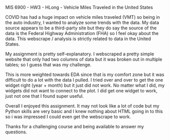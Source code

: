 MIS 6900 - HW3 - HLong - Vehicle Miles Traveled in the United States

COVID has had a huge impact on vehicle miles traveled (VMT) so being in the auto industry, I wanted to analyze some trends with the data.
My data source appears to be a third-party site but they do say the source of the data is the Federal Highway Administration (FHA) so I feel okay about the data.
This webscrape / analysis is strictly related to data in the United States.


My assignment is pretty self-explanatory. I webscraped a pretty simple website that only had two columns of data but it was broken out in multiple tables; 
so I guess that was my challenge.

This is more weighted towards EDA since that is my comfort zone but it was difficult to do a lot with the data I pulled. I tried over and over to
get the one widget right (year + month) but it just did not work. No matter what I did, my widgets did not want to connect to the plot. I did get one 
widget to work, just not one that I found super useful.

Overall I enjoyed this assignment. It may not look like a lot of code but my Python skills are very basic and I knew nothing about HTML going in to 
this so i was impressed I could even get the webscrape to work. 

Thanks for a challenging course and being available to answer my questions.